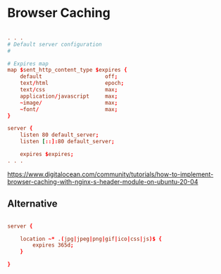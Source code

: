 # Browser Caching

```conf

. . .
# Default server configuration
#

# Expires map
map $sent_http_content_type $expires {
    default                    off;
    text/html                  epoch;
    text/css                   max;
    application/javascript     max;
    ~image/                    max;
    ~font/                     max;
}

server {
    listen 80 default_server;
    listen [::]:80 default_server;

    expires $expires;
. . .

```

https://www.digitalocean.com/community/tutorials/how-to-implement-browser-caching-with-nginx-s-header-module-on-ubuntu-20-04

## Alternative

```conf

server {

    location ~* .(jpg|jpeg|png|gif|ico|css|js)$ {
        expires 365d;
    }

}

```